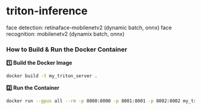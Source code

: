 # triton-inference

face detection: retinaface-mobilenetv2 (dynamic batch, onnx)
face recognition: mobilenetv2 (dynamix batch, onnx)

### How to Build & Run the Docker Container

**1️⃣ Build the Docker Image**

```bash
docker build -t my_triton_server .
```

**2️⃣ Run the Container**

```bash
docker run --gpus all --rm -p 8000:8000 -p 8001:8001 -p 8002:8002 my_triton_server
```
